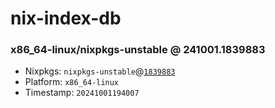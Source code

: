 # nix-index-db
### x86_64-linux/nixpkgs-unstable @ 241001.1839883
- Nixpkgs: `nixpkgs-unstable`@[`1839883`](https://github.com/NixOS/nixpkgs/commit/1839883cd0068572aed75fb9442b508bbd9ef09c)
- Platform: `x86_64-linux`
- Timestamp: `20241001194007`
